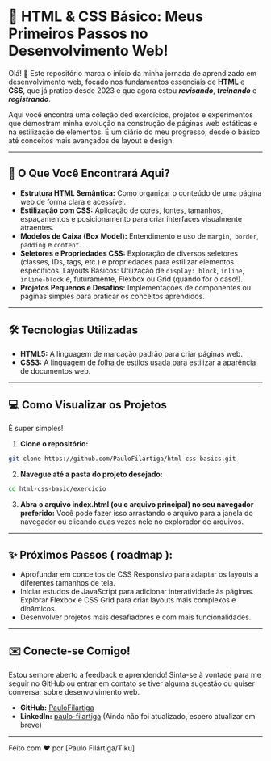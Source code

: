 # 🚀 HTML & CSS Básico: Meus Primeiros Passos no Desenvolvimento Web!

Olá! 👋 Este repositório marca o início da minha jornada de aprendizado em desenvolvimento web, focado nos fundamentos essenciais de **HTML** e **CSS**, que já pratico desde 2023 e que agora estou ___revisando___, ___treinando___ e ___registrando___.

Aqui você encontra uma coleção ded exercícios, projetos e experimentos que demostram minha evolução na construção de páginas web estáticas e na estilização de elementos. É um diário do meu progresso, desde o básico até conceitos mais avançados de layout e design.

---
## 🎯 O Que Você Encontrará Aqui?
* **Estrutura HTML Semântica:** Como organizar o conteúdo de uma página web de forma clara e acessível.
* **Estilização com CSS:** Aplicação de cores, fontes, tamanhos, espaçamentos e posicionamento para criar interfaces visualmente atraentes.
* **Modelos de Caixa (Box Model):** Entendimento e uso de ```margin```,``` border```, ```padding``` e ```content```.
* **Seletores e Propriedades CSS:** Exploração de diversos seletores (classes, IDs, tags, etc.) e propriedades para estilizar elementos específicos.
Layouts Básicos: Utilização de ```display: block```, ```inline```, ```inline-block``` e, futuramente, Flexbox ou Grid (quando for o caso!).
* **Projetos Pequenos e Desafios:** Implementações de componentes ou páginas simples para praticar os conceitos aprendidos.
---
## 🛠️ Tecnologias Utilizadas
* **HTML5:** A linguagem de marcação padrão para criar páginas web.
* **CSS3:** A linguagem de folha de estilos usada para estilizar a aparência de documentos web.
---
## 💻 Como Visualizar os Projetos
É super simples!

1. **Clone o repositório:**
```Bash
git clone https://github.com/PauloFilartiga/html-css-basics.git
```
2. **Navegue até a pasta do projeto desejado:**
```Bash
cd html-css-basic/exercicio
```
3. **Abra o arquivo index.html (ou o arquivo principal) no seu navegador preferido:** 
Você pode fazer isso arrastando o arquivo para a janela do navegador ou clicando duas vezes nele no explorador de arquivos.
---
## ✨ Próximos Passos ( roadmap ):
- Aprofundar em conceitos de CSS Responsivo para adaptar os layouts a diferentes tamanhos de tela.
- Iniciar estudos de JavaScript para adicionar interatividade às páginas.
Explorar Flexbox e CSS Grid para criar layouts mais complexos e dinâmicos.
- Desenvolver projetos mais desafiadores e com mais funcionalidades.
---
## ✉️ Conecte-se Comigo!
Estou sempre aberto a feedback e aprendendo! Sinta-se à vontade para me seguir no GitHub ou entrar em contato se tiver alguma sugestão ou quiser conversar sobre desenvolvimento web.

* **GitHub:** [PauloFilartiga](https://github.com/PauloFilartiga)
* **LinkedIn:** [paulo-filartiga](https://www.linkedin.com/in/paulo-filartiga/) (Ainda não foi atualizado, espero atualizar em breve)
---
Feito com ❤️ por [Paulo Filártiga/Tiku]